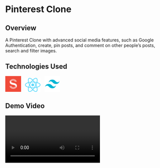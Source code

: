 # Pinterest Clone

## Overview
A Pinterest Clone with advanced social media features, such as Google Authentication, create, pin posts, and
comment on other people’s posts, search and filter images.

## Technologies Used
<img src="./images/sanity.webp" width="50" /> &nbsp;
<img src="./images/react.png" width="50" /> &nbsp;
<img src="./images/Tailwind.png" width="50" />

## Demo Video
![](./images/video.mp4)